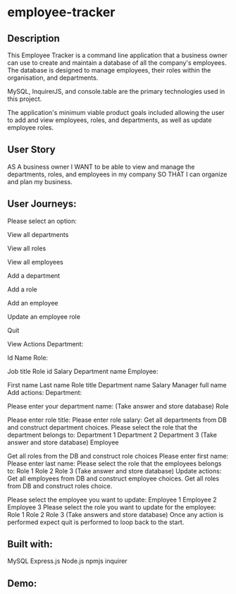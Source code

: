 # employee-tracker

## Description

This Employee Tracker is a command line application that a business owner can use to create and maintain a database of all the company's employees. The database is designed to manage employees, their roles within the organisation, and departments.

MySQL, InquirerJS, and console.table are the primary technologies used in this project.

The application's minimum viable product goals included allowing the user to add and view employees, roles, and departments, as well as update employee roles.

## User Story
AS A business owner I WANT to be able to view and manage the departments, roles, and employees in my company SO THAT I can organize and plan my business.

## User Journeys:

Please select an option:

View all departments

View all roles

View all employees

Add a department

Add a role

Add an employee

Update an employee role

Quit

View Actions
Department:

Id
Name
Role:

Job title
Role id
Salary
Department name
Employee:

First name
Last name
Role title
Department name
Salary
Manager full name
Add actions:
Department:

Please enter your department name: (Take answer and store database)
Role

Please enter role title:
Please enter role salary: Get all departments from DB and construct department choices.
Please select the role that the department belongs to:
Department 1
Department 2
Department 3 (Take answer and store database)
Employee

Get all roles from the DB and construct role choices
Please enter first name:
Please enter last name:
Please select the role that the employees belongs to:
Role 1
Role 2
Role 3 (Take answer and store database)
Update actions:
Get all employees from DB and construct employee choices. Get all roles from DB and construct roles choice.

Please select the employee you want to update:
Employee 1
Employee 2
Employee 3
Please select the role you want to update for the employee:
Role 1
Role 2
Role 3 (Take answers and store database)
Once any action is performed expect quit is performed to loop back to the start.

## Built with:
MySQL
Express.js
Node.js
npmjs
inquirer

## Demo: